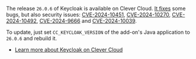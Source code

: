 
The release `26.0.6` of Keycloak is available on Clever Cloud. [It fixes](https://github.com/keycloak/keycloak/releases/26.0.6) some bugs, but also security issues: [CVE-2024-10451](https://nvd.nist.gov/vuln/detail/CVE-2024-10451), [CVE-2024-10270](https://nvd.nist.gov/vuln/detail/CVE-2024-10270), [CVE-2024-10492](https://nvd.nist.gov/vuln/detail/CVE-2024-10492), [CVE-2024-9666](https://nvd.nist.gov/vuln/detail/CVE-2024-9666) and [CVE-2024-10039](https://nvd.nist.gov/vuln/detail/CVE-2024-10039).

To update, just set `CC_KEYCLOAK_VERSION` of the add-on's Java application to `26.0.6` and rebuild it.

- [Learn more about Keycloak on Clever Cloud](/developers/doc/addons/keycloak)


